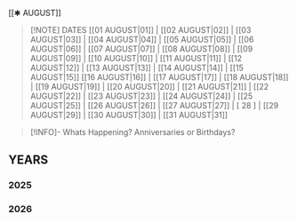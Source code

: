  [[✱ AUGUST]]

> [!NOTE] DATES
> [[01 AUGUST|01]] | [[02 AUGUST|02]] | [[03 AUGUST|03]] | [[04 AUGUST|04]] | [[05 AUGUST|05]] | [[06 AUGUST|06]] | [[07 AUGUST|07]] | [[08 AUGUST|08]] | [[09 AUGUST|09]] | [[10 AUGUST|10]] | [[11 AUGUST|11]] | [[12 AUGUST|12]] | [[13 AUGUST|13]] | [[14 AUGUST|14]] | [[15 AUGUST|15]]
> [[16 AUGUST|16]] | [[17 AUGUST|17]] | [[18 AUGUST|18]] | [[19 AUGUST|19]] | [[20 AUGUST|20]] | [[21 AUGUST|21]] | [[22 AUGUST|22]] | [[23 AUGUST|23]] | [[24 AUGUST|24]] | [[25 AUGUST|25]] | [[26 AUGUST|26]] | [[27 AUGUST|27]] | [ 28 ] | [[29 AUGUST|29]] | [[30 AUGUST|30]] | [[31 AUGUST|31]]

> [!INFO]- Whats Happening?
> Anniversaries or Birthdays? 
## YEARS
### 2025

### 2026
